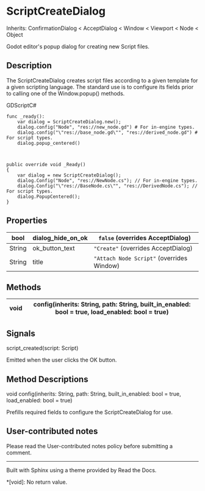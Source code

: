 # ScriptCreateDialog

Inherits: ConfirmationDialog < AcceptDialog < Window < Viewport < Node <
Object

Godot editor's popup dialog for creating new Script files.

## Description

The ScriptCreateDialog creates script files according to a given template for
a given scripting language. The standard use is to configure its fields prior
to calling one of the Window.popup() methods.

GDScriptC#

    
    
    func _ready():
        var dialog = ScriptCreateDialog.new();
        dialog.config("Node", "res://new_node.gd") # For in-engine types.
        dialog.config("\"res://base_node.gd\"", "res://derived_node.gd") # For script types.
        dialog.popup_centered()
    
    
    
    public override void _Ready()
    {
        var dialog = new ScriptCreateDialog();
        dialog.Config("Node", "res://NewNode.cs"); // For in-engine types.
        dialog.Config("\"res://BaseNode.cs\"", "res://DerivedNode.cs"); // For script types.
        dialog.PopupCentered();
    }
    

## Properties

bool | dialog_hide_on_ok | `false` (overrides AcceptDialog)  
---|---|---  
String | ok_button_text | `"Create"` (overrides AcceptDialog)  
String | title | `"Attach Node Script"` (overrides Window)  
  
## Methods

void | config(inherits: String, path: String, built_in_enabled: bool = true, load_enabled: bool = true)  
---|---  
  
## Signals

script_created(script: Script)

Emitted when the user clicks the OK button.

## Method Descriptions

void config(inherits: String, path: String, built_in_enabled: bool = true,
load_enabled: bool = true)

Prefills required fields to configure the ScriptCreateDialog for use.

## User-contributed notes

Please read the User-contributed notes policy before submitting a comment.

* * *

Built with Sphinx using a theme provided by Read the Docs.

  *[void]: No return value.

